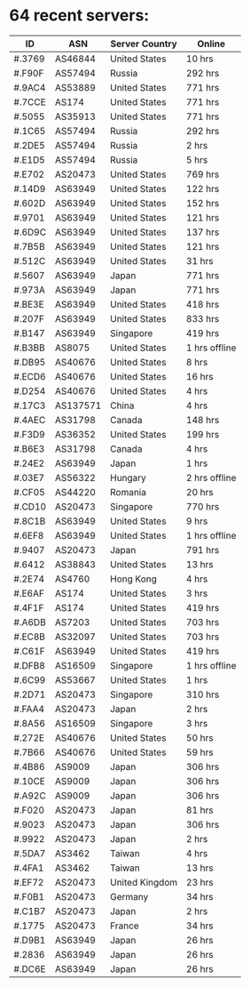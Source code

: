 # 64 recent servers:

| ID | ASN | Server Country | Online |
| ------ | ------ | ------ | ------ |
| #.3769 | AS46844 | United States | 10 hrs |
| #.F90F | AS57494 | Russia | 292 hrs |
| #.9AC4 | AS53889 | United States | 771 hrs |
| #.7CCE | AS174 | United States | 771 hrs |
| #.5055 | AS35913 | United States | 771 hrs |
| #.1C65 | AS57494 | Russia | 292 hrs |
| #.2DE5 | AS57494 | Russia | 2 hrs |
| #.E1D5 | AS57494 | Russia | 5 hrs |
| #.E702 | AS20473 | United States | 769 hrs |
| #.14D9 | AS63949 | United States | 122 hrs |
| #.602D | AS63949 | United States | 152 hrs |
| #.9701 | AS63949 | United States | 121 hrs |
| #.6D9C | AS63949 | United States | 137 hrs |
| #.7B5B | AS63949 | United States | 121 hrs |
| #.512C | AS63949 | United States | 31 hrs |
| #.5607 | AS63949 | Japan | 771 hrs |
| #.973A | AS63949 | Japan | 771 hrs |
| #.BE3E | AS63949 | United States | 418 hrs |
| #.207F | AS63949 | United States | 833 hrs |
| #.B147 | AS63949 | Singapore | 419 hrs |
| #.B3BB | AS8075 | United States | 1 hrs offline |
| #.DB95 | AS40676 | United States | 8 hrs |
| #.ECD6 | AS40676 | United States | 16 hrs |
| #.D254 | AS40676 | United States | 4 hrs |
| #.17C3 | AS137571 | China | 4 hrs |
| #.4AEC | AS31798 | Canada | 148 hrs |
| #.F3D9 | AS36352 | United States | 199 hrs |
| #.B6E3 | AS31798 | Canada | 4 hrs |
| #.24E2 | AS63949 | Japan | 1 hrs |
| #.03E7 | AS56322 | Hungary | 2 hrs offline |
| #.CF05 | AS44220 | Romania | 20 hrs |
| #.CD10 | AS20473 | Singapore | 770 hrs |
| #.8C1B | AS63949 | United States | 9 hrs |
| #.6EF8 | AS63949 | United States | 1 hrs offline |
| #.9407 | AS20473 | Japan | 791 hrs |
| #.6412 | AS38843 | United States | 13 hrs |
| #.2E74 | AS4760 | Hong Kong | 4 hrs |
| #.E6AF | AS174 | United States | 3 hrs |
| #.4F1F | AS174 | United States | 419 hrs |
| #.A6DB | AS7203 | United States | 703 hrs |
| #.EC8B | AS32097 | United States | 703 hrs |
| #.C61F | AS63949 | United States | 419 hrs |
| #.DFB8 | AS16509 | Singapore | 1 hrs offline |
| #.6C99 | AS53667 | United States | 1 hrs |
| #.2D71 | AS20473 | Singapore | 310 hrs |
| #.FAA4 | AS20473 | Japan | 2 hrs |
| #.8A56 | AS16509 | Singapore | 3 hrs |
| #.272E | AS40676 | United States | 50 hrs |
| #.7B66 | AS40676 | United States | 59 hrs |
| #.4B86 | AS9009 | Japan | 306 hrs |
| #.10CE | AS9009 | Japan | 306 hrs |
| #.A92C | AS9009 | Japan | 306 hrs |
| #.F020 | AS20473 | Japan | 81 hrs |
| #.9023 | AS20473 | Japan | 306 hrs |
| #.9922 | AS20473 | Japan | 2 hrs |
| #.5DA7 | AS3462 | Taiwan | 4 hrs |
| #.4FA1 | AS3462 | Taiwan | 13 hrs |
| #.EF72 | AS20473 | United Kingdom | 23 hrs |
| #.F0B1 | AS20473 | Germany | 34 hrs |
| #.C1B7 | AS20473 | Japan | 2 hrs |
| #.1775 | AS20473 | France | 34 hrs |
| #.D9B1 | AS63949 | Japan | 26 hrs |
| #.2836 | AS63949 | Japan | 26 hrs |
| #.DC6E | AS63949 | Japan | 26 hrs |

